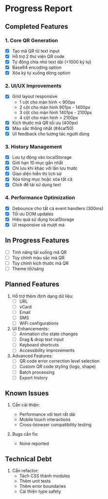 # Progress Report

## Completed Features

### 1. Core QR Generation
- [x] Tạo mã QR từ text input
- [x] Hỗ trợ 2 thư viện QR code
- [x] Tự động chia nhỏ text dài (>1000 ký tự)
- [x] Base64 encoding option
- [x] Xóa ký tự xuống dòng option

### 2. UI/UX Improvements
- [x] Grid layout responsive
  - 1 cột cho màn hình < 900px
  - 2 cột cho màn hình 901px - 1400px
  - 3 cột cho màn hình 1401px - 2100px
  - 4 cột cho màn hình > 2100px
- [x] Kích thước mã QR tối ưu (400px)
- [x] Màu sắc thống nhất (#4caf50)
- [x] UI feedback cho tương tác người dùng

### 3. History Management
- [x] Lưu tự động vào localStorage
- [x] Giới hạn 10 mục gần nhất
- [x] Chỉ lưu khi khác với lần lưu trước
- [x] Giao diện hiển thị lịch sử
- [x] Xóa từng mục hoặc xóa tất cả
- [x] Click để tái sử dụng text

### 4. Performance Optimization
- [x] Debounce cho tất cả event handlers (300ms)
- [x] Tối ưu DOM updates
- [x] Hiệu quả sử dụng localStorage
- [x] UI responsive và mượt mà

## In Progress Features
- [ ] Tính năng tải xuống mã QR
- [ ] Tùy chỉnh màu sắc mã QR
- [ ] Tùy chỉnh kích thước mã QR
- [ ] Theme tối/sáng

## Planned Features
1. Hỗ trợ thêm định dạng dữ liệu:
   - [ ] URL
   - [ ] vCard
   - [ ] Email
   - [ ] SMS
   - [ ] WiFi configurations

2. UI Enhancements:
   - [ ] Animation cho state changes
   - [ ] Drag & drop text input
   - [ ] Keyboard shortcuts
   - [ ] Accessibility improvements

3. Advanced Features:
   - [ ] QR code error correction level selection
   - [ ] Custom QR code styling (logo, shape)
   - [ ] Batch processing
   - [ ] Export history

## Known Issues
1. Cần cải thiện:
   - Performance với text rất dài
   - Mobile touch interactions
   - Cross-browser compatibility testing

2. Bugs cần fix:
   - None reported

## Technical Debt
1. Cần refactor:
   - Tách CSS thành modules
   - Thêm unit tests
   - Thêm error boundaries
   - Cải thiện type safety
